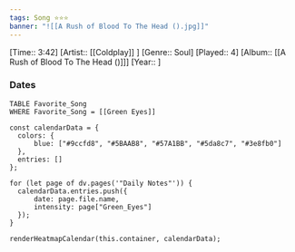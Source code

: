 ```yaml
---
tags: Song ⭐⭐⭐ 
banner: "![[A Rush of Blood To The Head ().jpg]]"
---
```

[Time:: 3:42]
[Artist:: [[Coldplay]] ]
[Genre:: Soul]
[Played:: 4]
[Album:: [[A Rush of Blood To The Head ()]]]
[Year:: ]
### Dates
````dataview
TABLE Favorite_Song
WHERE Favorite_Song = [[Green Eyes]]
````
  ```dataviewjs
const calendarData = { 
	colors: { 
		blue: ["#9ccfd8", "#5BAAB8", "#57A1BB", "#5da8c7", "#3e8fb0"] 
	}, 
	entries: [] 
}; 

for (let page of dv.pages('"Daily Notes"')) { 
	calendarData.entries.push({ 
		date: page.file.name, 
		intensity: page["Green_Eyes"]
	}); 
} 

renderHeatmapCalendar(this.container, calendarData);
```
